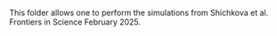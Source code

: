 This folder allows one to perform the simulations from Shichkova et al. Frontiers in Science February 2025.
